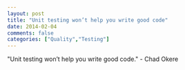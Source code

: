 ```yaml
---
layout: post
title: "Unit testing won’t help you write good code"
date: 2014-02-04
comments: false
categories: ["Quality","Testing"]
---
```


<span class='quote'>"Unit testing won’t help you write good code."</span>
<span class='by'>- Chad Okere</span>
